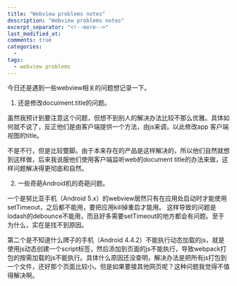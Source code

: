 ```yaml
---
title: "Webview problems notes"
description: "Webview problems notes"
excerpt_separator: "<!--more-->"
last_modified_at: 
comments: true
categories:
  -
tags:
  - webview problems
---
```


今日还是遇到一些webview相关的问题想记录一下。

1. 还是修改docuiment.title的问题。

虽然我预计到要注意这个问题，但想不到别人的解决办法比较不那么优雅。具体如何就不说了，反正他们是由客户端提供一个方法，由js来调，以此修改app 客户端视图的title。

不是不行，但是比较蹩脚。由于本来存在的产品是这样解决的，所以他们自然就想到这样做，后来我说服他们使用客户端监听web的document title的办法来做，这样问题解决得更彻底和自然。

2. 一些奇葩Android机的奇葩问题。

一个是努比亚手机（Android 5.x）的webview居然只有在应用处启动时才能使用setTimeout，之后都不能用，要把应用kill掉重启才能用。
这样导致的问题是lodash的debounce不能用，而且好多需要setTimeout的地方都会有问题。至于为什么，实在是找不到原因。

第二个是不知道什么牌子的手机（Android 4.4.2）不能执行动态加载的js，就是使用js动态创建一个script标签，然后添加到页面的js不能执行，导致webpack打包的按需加载的js不能执行。具体什么原因还没查明，解决办法是把所有js打包到一个文件，还好那个页面比较小。但是如果要接其他网页呢？这种问题我觉得不值得解决啊。
